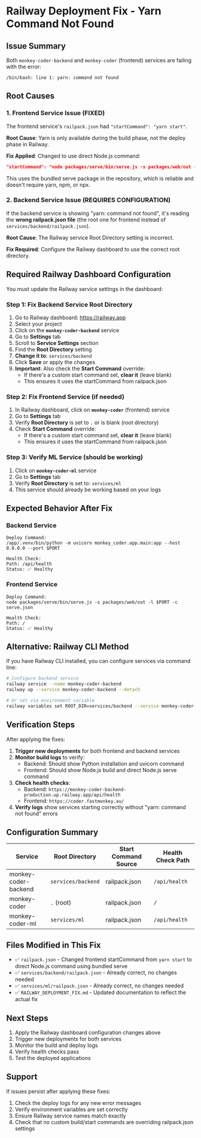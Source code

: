 # Railway Deployment Fix - Yarn Command Not Found

## Issue Summary

Both `monkey-coder-backend` and `monkey-coder` (frontend) services are failing with the error:

```
/bin/bash: line 1: yarn: command not found
```

## Root Causes

### 1. Frontend Service Issue (FIXED)
The frontend service's `railpack.json` had `"startCommand": "yarn start"`. 

**Root Cause**: Yarn is only available during the build phase, not the deploy phase in Railway.

**Fix Applied**: Changed to use direct Node.js command:
```json
"startCommand": "node packages/serve/bin/serve.js -s packages/web/out -l $PORT -c serve.json"
```

This uses the bundled serve package in the repository, which is reliable and doesn't require yarn, npm, or npx.

### 2. Backend Service Issue (REQUIRES CONFIGURATION)
If the backend service is showing "yarn: command not found", it's reading the **wrong railpack.json file** (the root one for frontend instead of `services/backend/railpack.json`).

**Root Cause**: The Railway service Root Directory setting is incorrect.

**Fix Required**: Configure the Railway dashboard to use the correct root directory.

## Required Railway Dashboard Configuration

You must update the Railway service settings in the dashboard:

### Step 1: Fix Backend Service Root Directory

1. Go to Railway dashboard: https://railway.app
2. Select your project
3. Click on the **`monkey-coder-backend`** service
4. Go to **Settings** tab
5. Scroll to **Service Settings** section
6. Find the **Root Directory** setting
7. **Change it to**: `services/backend`
8. Click **Save** or apply the changes
9. **Important**: Also check the **Start Command** override:
   - If there's a custom start command set, **clear it** (leave blank)
   - This ensures it uses the startCommand from railpack.json

### Step 2: Fix Frontend Service (if needed)

1. In Railway dashboard, click on **`monkey-coder`** (frontend) service
2. Go to **Settings** tab
3. Verify **Root Directory** is set to `.` or is blank (root directory)
4. Check **Start Command** override:
   - If there's a custom start command set, **clear it** (leave blank)
   - This ensures it uses the startCommand from railpack.json

### Step 3: Verify ML Service (should be working)

1. Click on **`monkey-coder-ml`** service
2. Go to **Settings** tab
3. Verify **Root Directory** is set to: `services/ml`
4. This service should already be working based on your logs

## Expected Behavior After Fix

### Backend Service
```
Deploy Command:
/app/.venv/bin/python -m uvicorn monkey_coder.app.main:app --host 0.0.0.0 --port $PORT

Health Check:
Path: /api/health
Status: ✅ Healthy
```

### Frontend Service
```
Deploy Command:
node packages/serve/bin/serve.js -s packages/web/out -l $PORT -c serve.json

Health Check:
Path: /
Status: ✅ Healthy
```

## Alternative: Railway CLI Method

If you have Railway CLI installed, you can configure services via command line:

```bash
# Configure backend service
railway service --name monkey-coder-backend
railway up --service monkey-coder-backend --detach

# Or set via environment variable
railway variables set ROOT_DIR=services/backend --service monkey-coder-backend
```

## Verification Steps

After applying the fixes:

1. **Trigger new deployments** for both frontend and backend services
2. **Monitor build logs** to verify:
   - Backend: Should show Python installation and uvicorn command
   - Frontend: Should show Node.js build and direct Node.js serve command
3. **Check health checks**:
   - Backend: `https://monkey-coder-backend-production.up.railway.app/api/health`
   - Frontend: `https://coder.fastmonkey.au/`
4. **Verify logs** show services starting correctly without "yarn: command not found" errors

## Configuration Summary

| Service | Root Directory | Start Command Source | Health Check Path |
|---------|---------------|---------------------|-------------------|
| monkey-coder-backend | `services/backend` | railpack.json | `/api/health` |
| monkey-coder | `.` (root) | railpack.json | `/` |
| monkey-coder-ml | `services/ml` | railpack.json | `/api/health` |

## Files Modified in This Fix

- ✅ `railpack.json` - Changed frontend startCommand from `yarn start` to direct Node.js command using bundled serve
- ✅ `services/backend/railpack.json` - Already correct, no changes needed
- ✅ `services/ml/railpack.json` - Already correct, no changes needed
- ✅ `RAILWAY_DEPLOYMENT_FIX.md` - Updated documentation to reflect the actual fix

## Next Steps

1. Apply the Railway dashboard configuration changes above
2. Trigger new deployments for both services
3. Monitor the build and deploy logs
4. Verify health checks pass
5. Test the deployed applications

## Support

If issues persist after applying these fixes:
1. Check the deploy logs for any new error messages
2. Verify environment variables are set correctly
3. Ensure Railway service names match exactly
4. Check that no custom build/start commands are overriding railpack.json settings
